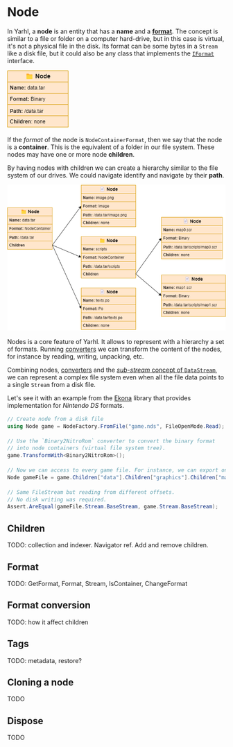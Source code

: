 # Node

In Yarhl, a **node** is an entity that has a **name** and a
[**format**](../formats/formats.md). The concept is similar to a file or folder
on a computer hard-drive, but in this case is virtual, it's not a physical file
in the disk. Its format can be some bytes in a `Stream` like a disk file, but it
could also be any class that implements the
[`IFormat`](xref:Yarhl.FileFormat.IFormat) interface.

![node with name, format and path properties](images/node-simple.drawio.png)

If the _format_ of the node is `NodeContainerFormat`, then we say that the node
is a **container**. This is the equivalent of a folder in our file system. These
nodes may have one or more node **children**.

By having nodes with children we can create a hierarchy similar to the file
system of our drives. We could navigate identify and navigate by their **path**.

![previous node with three children nodes each with different set of properties](images/node-children.drawio.png)

Nodes is a core feature of Yarhl. It allows to represent with a hierarchy a set
of formats. Running [converters](../formats/converters.md) we can transform the
content of the nodes, for instance by reading, writing, unpacking, etc.

Combining nodes, [converters](../formats/converters.md) and the
[_sub-stream_ concept of `DataStream`](../binary/datastream.md#sub-streams), we
can represent a complex file system even when all the file data points to a
single `Stream` from a disk file.

Let's see it with an example from the
[Ekona](https://scenegate.github.io/Ekona/index.html) library that provides
implementation for _Nintendo DS_ formats.

```csharp
// Create node from a disk file
using Node game = NodeFactory.FromFile("game.nds", FileOpenMode.Read);

// Use the `Binary2NitroRom` converter to convert the binary format
// into node containers (virtual file system tree).
game.TransformWith<Binary2NitroRom>();

// Now we can access to every game file. For instance, we can export one file
Node gameFile = game.Children["data"].Children["graphics"].Children["map.bin"];

// Same FileStream but reading from different offsets.
// No disk writing was required.
Assert.AreEqual(gameFile.Stream.BaseStream, game.Stream.BaseStream);
```

## Children

TODO: collection and indexer. Navigator ref. Add and remove children.

## Format

TODO: GetFormat, Format, Stream, IsContainer, ChangeFormat

## Format conversion

TODO: how it affect children

## Tags

TODO: metadata, restore?

## Cloning a node

TODO

## Dispose

TODO
